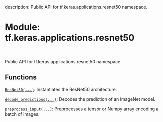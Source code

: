 description: Public API for tf.keras.applications.resnet50 namespace.

<div itemscope itemtype="http://developers.google.com/ReferenceObject">
<meta itemprop="name" content="tf.keras.applications.resnet50" />
<meta itemprop="path" content="Stable" />
</div>

# Module: tf.keras.applications.resnet50

<!-- Insert buttons and diff -->

<table class="tfo-notebook-buttons tfo-api nocontent" align="left">

</table>



Public API for tf.keras.applications.resnet50 namespace.



## Functions

[`ResNet50(...)`](../../../tf/keras/applications/resnet50/ResNet50.md): Instantiates the ResNet50 architecture.

[`decode_predictions(...)`](../../../tf/keras/applications/resnet50/decode_predictions.md): Decodes the prediction of an ImageNet model.

[`preprocess_input(...)`](../../../tf/keras/applications/resnet50/preprocess_input.md): Preprocesses a tensor or Numpy array encoding a batch of images.

